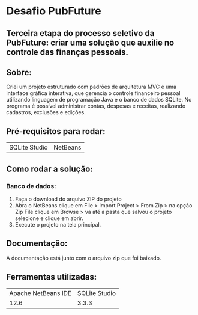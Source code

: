 # Desafio PubFuture

## Terceira etapa do processo seletivo da PubFuture: criar uma solução que auxilie no controle das finanças pessoais.

## Sobre: 
Criei um projeto estruturado com padrões de arquitetura MVC e uma interface gráfica interativa, que gerencia o controle financeiro pessoal utilizando linguagem de programação Java e o banco de dados SQLite. No programa é possível administrar contas, despesas e receitas, realizando cadastros, exclusões e edições. 

## Pré-requisitos para rodar:
<table>
 <tr> 
  <td>SQLite Studio</td>
  <td>NetBeans</td>
 </tr>
</table>


## Como rodar a solução:
   ### Banco de dados:
   1. Faça o download do arquivo ZIP do projeto
   2. Abra o NetBeans clique em File > Import Project > From Zip > na opção Zip File clique em Browse > va até a pasta que salvou o projeto selecione e clique em abrir.
   3. Execute o projeto na tela principal.

## Documentação: 
A documentação está junto com o arquivo zip que foi baixado.

## Ferramentas utilizadas:
<table>
 <tr> 
  <td>Apache NetBeans IDE</td>
  <td>SQLite Studio</td>
 </tr>
<tr>
  <td>12.6</td>
  <td>3.3.3</td> 
 </tr>
</table>





